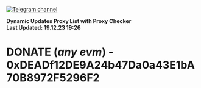 [![Telegram channel](https://img.shields.io/endpoint?url=https://runkit.io/damiankrawczyk/telegram-badge/branches/master?url=https://t.me/n4z4v0d)](https://t.me/n4z4v0d) 

**Dynamic Updates Proxy List with Proxy Checker**  
**Last Updated: 19.12.23 19:26**

# DONATE (_any evm_) - 0xDEADf12DE9A24b47Da0a43E1bA70B8972F5296F2
